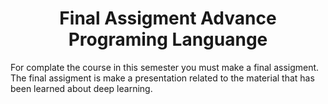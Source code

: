 
<h1><center>Final Assigment Advance Programing Languange</center></h1>

<p>For complate the course in this semester you must make a final assigment. The final assigment is make a presentation related to the material that has been learned about deep learning.</p>
